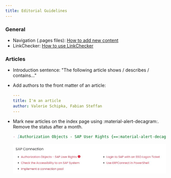 ```yaml
---
title: Editorial Guidelines
---
```


### General

- Navigation (.pages files): [How to add new content](files-and-folders.md/#how-to-add-new-content)
- LinkChecker: [How to use LinkChecker](linkchecker.md/#how-to-use-linkchecker) 
	
### Articles

- Introduction sentence: "The following article shows / describes / contains..."
- Add authors to the front matter of an article:

	``` yaml
	--- 
	title: I'm an article
	author: Valerie Schipka, Fabian Steffan
	---
	```
	
- Mark new articles on the index page using :material-alert-decagram:. Remove the status after a month.

	``` markdown
	- [Authorization Objects - SAP User Rights {==:material-alert-decagram:==}](authority-objects-sap-user-rights.md) 
	```
	
	<div class="result" markdown>

	![new-article](../assets/images/editorial-guide/new-article.jpg)

	</div>	


